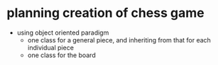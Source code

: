 # planning creation of chess game

- using object oriented paradigm
    - one class for a general piece, and inheriting from that for each individual piece
    - one class for the board